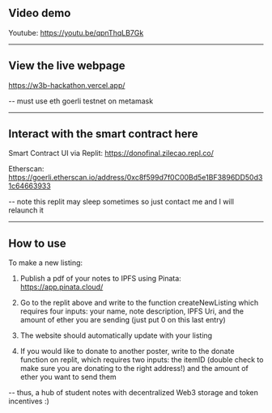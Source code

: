 ## Video demo

Youtube: https://youtu.be/qpnThqLB7Gk

---


## View the live webpage 

https://w3b-hackathon.vercel.app/

-- must use eth goerli testnet on metamask

---
## Interact with the smart contract here

Smart Contract UI via Replit: https://donofinal.zilecao.repl.co/

Etherscan: https://goerli.etherscan.io/address/0xc8f599d7f0C00Bd5e1BF3896DD50d31c64663933


-- note this replit may sleep sometimes so just contact me and I will relaunch it


---
## How to use

To make a new listing:

1. Publish a pdf of your notes to IPFS using Pinata: https://app.pinata.cloud/

2. Go to the replit above and write to the function createNewListing which requires four inputs: your name, note description, IPFS Uri, and the amount of ether you are sending (just put 0 on this last entry)

3. The website should automatically update with your listing

4. If you would like to donate to another poster, write to the donate function on replit, which requires two inputs: the itemID (double check to make sure you are donating to the right address!) and the amount of ether you want to send them

-- thus, a hub of student notes with decentralized Web3 storage and token incentives :)
